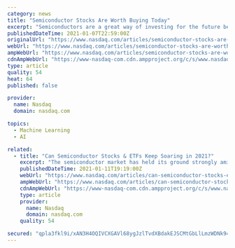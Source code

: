 ```yaml
---
category: news
title: "Semiconductor Stocks Are Worth Buying Today"
excerpt: "Semiconductors are a great way of investing for the future because all the technological progress that we can conceive of today is enabled by these pieces of logic or memory. These are the things that empower machines to follow our commands whether at the press of a button or by a voice command."
publishedDateTime: 2021-01-07T22:59:00Z
originalUrl: "https://www.nasdaq.com/articles/semiconductor-stocks-are-worth-buying-today-2021-01-07"
webUrl: "https://www.nasdaq.com/articles/semiconductor-stocks-are-worth-buying-today-2021-01-07"
ampWebUrl: "https://www.nasdaq.com/articles/semiconductor-stocks-are-worth-buying-today-2021-01-07?amp"
cdnAmpWebUrl: "https://www-nasdaq-com.cdn.ampproject.org/c/s/www.nasdaq.com/articles/semiconductor-stocks-are-worth-buying-today-2021-01-07?amp"
type: article
quality: 54
heat: 64
published: false

provider:
  name: Nasdaq
  domain: nasdaq.com

topics:
  - Machine Learning
  - AI

related:
  - title: "Can Semiconductor Stocks & ETFs Keep Soaring in 2021?"
    excerpt: "The semiconductor market has held its ground strongly amid the coronavirus mayhem. The PHLX Semiconductor Index has been up 57.3% and the Dow Jones U.S. Semiconductors Index has risen 50.4% over the past year,"
    publishedDateTime: 2021-01-11T19:19:00Z
    webUrl: "https://www.nasdaq.com/articles/can-semiconductor-stocks-etfs-keep-soaring-in-2021-2021-01-11"
    ampWebUrl: "https://www.nasdaq.com/articles/can-semiconductor-stocks-etfs-keep-soaring-in-2021-2021-01-11?amp"
    cdnAmpWebUrl: "https://www-nasdaq-com.cdn.ampproject.org/c/s/www.nasdaq.com/articles/can-semiconductor-stocks-etfs-keep-soaring-in-2021-2021-01-11?amp"
    type: article
    provider:
      name: Nasdaq
      domain: nasdaq.com
    quality: 54

secured: "qpla3fkl9i/xAN3H4OQIVCXGAVl68ygJzlTvdXBdakEJSCMtGbLlLmzWDNk949aoj4UjoW1eoyGjxeR7A3b+a5qXwPH1D5JVLGJ+/HAOa6qWa6haJ5lOFVtk8/wBWqMfWwg9txQlb8UV9fQy/XuUJvs/87QaeifXBtdK0rOxh1n6v5FxuOeUO2yo0grLhjgP+kCIdIap8dW3aP9pv1asBgKFxUhh2Aw76439Qb98Oy9hYcKh35TcMrRIaz6rzxKvr9AkFOyXRrNzYAppRPW9arwTVVpr12lK2juw30ksR5mwg15WN8+GFBFYBZsnRP/tKpciUEEmntFIczvKn/v5+2eRusLhRaZ6pWbXybSW9SQ=;ndvgw/0xoAYNs9DLtJF9+Q=="
---
```



